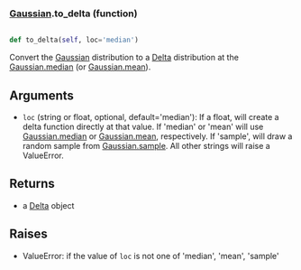 ### [Gaussian](Gaussian.md).to_delta (function)


```py

def to_delta(self, loc='median')

```



Convert the [Gaussian](Gaussian.md) distribution to a [Delta](Delta.md) distribution at the
[Gaussian.median](Gaussian.median.md) (or [Gaussian.mean](Gaussian.mean.md)).

Arguments
------------
* `loc` (string or float, optional, default='median'):  If a float,
    will create a delta function directly at that value.  If 'median' or
    'mean' will use [Gaussian.median](Gaussian.median.md) or [Gaussian.mean](Gaussian.mean.md), respectively.
    If 'sample', will draw a random sample from [Gaussian.sample](Gaussian.sample.md).
    All other strings will raise a ValueError.

Returns
-----------
* a [Delta](Delta.md) object

Raises
----------
* ValueError: if the value of `loc` is not one of 'median', 'mean', 'sample'

